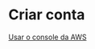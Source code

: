 # Criar conta

[Usar o console da AWS](https://us-east-1.console.aws.amazon.com/iam/home?region=us-east-1#/home)

